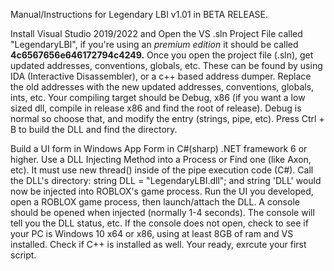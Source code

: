 Manual/Instructions for Legendary LBI v1.01 in BETA RELEASE.

Install Visual Studio 2019/2022 and Open the VS .sln Project File called "LegendaryLBI", if you're using an _premium edition_ it should be called **4c6567656e646172794c4249.** Once you open the project file (.sln), get updated addresses, conventions, globals, etc. These can be found by using IDA (Interactive Disassembler), or a c++ based address dumper. Replace the old addresses with the new updated addresses, conventions, globals, ints, etc. Your compiling target should be Debug, x86 (if you want a low sized dll, compile in release x86 and find the root of release). Debug is normal so choose that, and modify the entry (strings, pipe, etc). Press Ctrl + B to build the DLL and find the directory.

Build a UI form in Windows App Form in C#(sharp) .NET framework 6 or higher. Use a DLL Injecting Method into a Process or Find one (like Axon, etc). It must use new thread() inside of the pipe execution code (C#). Call the DLL's directory: string DLL = "LegendaryLBI.dll"; and string 'DLL' would now be injected into ROBLOX's game process. Run the UI you developed, open a ROBLOX game process, then launch/attach the DLL. A console should be opened when injected (normally 1-4 seconds). The console will tell you the DLL status, etc. If the console does not open, check to see if your PC is Windows 10 x64 or x86, using at least 8GB of ram and VS installed. Check if C++ is installed as well. Your ready, exrcute your first script.
